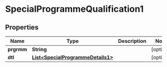 

# SpecialProgrammeQualification1

## Properties

Name | Type | Description | Notes
------------ | ------------- | ------------- | -------------
**prgrmm** | **String** |  |  [optional]
**dtl** | [**List&lt;SpecialProgrammeDetails1&gt;**](SpecialProgrammeDetails1.md) |  |  [optional]



